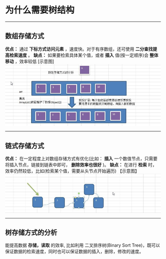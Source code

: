 # 为什么需要树结构
---
## 数组存储方式
**优点：** 通过 **下标方式访问元素** ，速度快。对于有序数组，还可使用 **二分查找提高检索速度** 。
**缺点：** 如果要检索具体某个值，或者 **插入** 值(按一定顺序)会 **整体移动** ，效率较低 [示意图]
![array-store-principle](./assets/array-store-principle.jpg)

---
## 链式存储方式
**优点：** 在一定程度上对数组存储方式有优化(比如： **插入** 一个数值节点，只需要将插入节点，链接到链表中即可， **删除效率也很好** )。
**缺点：** 在进行 **检索** 时，效率仍然较低，比如(检索某个值，需要从头节点开始遍历) 【示意图】
![linked-store-principle](./assets/linked-store-principle.jpg)

---
## 树存储方式的分析
能提高数据 **存储，读取** 的效率,	比如利用 二叉排序树(Binary Sort Tree)，既可以保证数据的检索速度，同时也可以保证数据的插入，删除，修改的速度。
